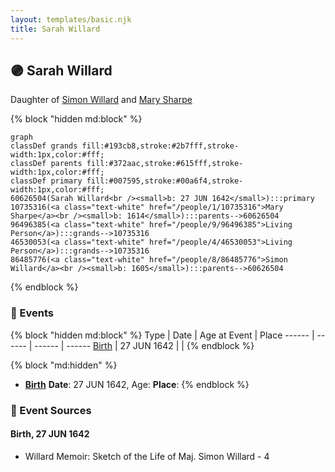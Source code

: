 ```yaml
---
layout: templates/basic.njk
title: Sarah Willard
---
```

## 🟣 Sarah Willard

Daughter of [Simon Willard](/people/8/86485776) and [Mary Sharpe](/people/1/10735316)

{% block "hidden md:block" %}
```mermaid
graph
classDef grands fill:#193cb8,stroke:#2b7fff,stroke-width:1px,color:#fff;
classDef parents fill:#372aac,stroke:#615fff,stroke-width:1px,color:#fff;
classDef primary fill:#007595,stroke:#00a6f4,stroke-width:1px,color:#fff;
60626504(Sarah Willard<br /><small>b: 27 JUN 1642</small>):::primary
10735316(<a class="text-white" href="/people/1/10735316">Mary Sharpe</a><br /><small>b: 1614</small>):::parents-->60626504
96496385(<a class="text-white" href="/people/9/96496385">Living Person</a>):::grands-->10735316
46530053(<a class="text-white" href="/people/4/46530053">Living Person</a>):::grands-->10735316
86485776(<a class="text-white" href="/people/8/86485776">Simon Willard</a><br /><small>b: 1605</small>):::parents-->60626504
```
{% endblock %}

### 📆 Events

{% block "hidden md:block" %}
Type | Date | Age at Event | Place
------ | ------ | ------ | ------
[Birth](#event-event-2) | 27 JUN 1642 |  |
{% endblock %}

{% block "md:hidden" %}
- **[Birth](#event-event-2)**
**Date**: 27 JUN 1642, Age:
**Place**:
{% endblock %}

### 📰 Event Sources

#### <a id="event-event-2"></a> Birth, 27 JUN 1642
* Willard Memoir: Sketch of the Life of Maj. Simon Willard  - 4